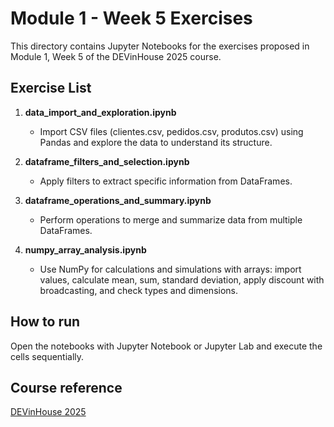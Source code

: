# Module 1 - Week 5 Exercises

This directory contains Jupyter Notebooks for the exercises proposed in Module 1, Week 5 of the DEVinHouse 2025 course.


## Exercise List

1. **data_import_and_exploration.ipynb**
   - Import CSV files (clientes.csv, pedidos.csv, produtos.csv) using Pandas and explore the data to understand its structure.

2. **dataframe_filters_and_selection.ipynb**
   - Apply filters to extract specific information from DataFrames.

3. **dataframe_operations_and_summary.ipynb**
   - Perform operations to merge and summarize data from multiple DataFrames.

4. **numpy_array_analysis.ipynb**
   - Use NumPy for calculations and simulations with arrays: import values, calculate mean, sum, standard deviation, apply discount with broadcasting, and check types and dimensions.

## How to run
Open the notebooks with Jupyter Notebook or Jupyter Lab and execute the cells sequentially.

## Course reference
[DEVinHouse 2025](https://cadastro.lab365.tech/devinhouse-2025)
